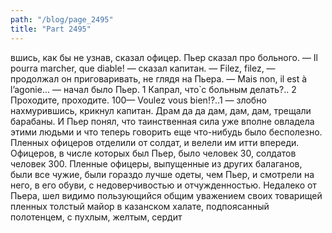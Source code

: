 ```yaml
---
path: "/blog/page_2495"
title: "Part 2495"
---
```


вшись, как бы не узнав, сказал офицер. Пьер сказал про больного.
— Il pourra marcher, que diable! — сказал капитан. — Filez, filez, — продолжал он приговаривать, не глядя на Пьера.
— Mais non, il est à l’agonie... — начал было Пьер.
1 Капрал, что̀ с больным делать?..
2 Проходите, проходите.
100— Voulez vous bien!?..1 — злобно нахмурившись, крикнул капитан.
Драм да да дам, дам, дам, трещали барабаны. И Пьер понял, что таинственная сила уже вполне овладела этими людьми и что теперь говорить еще что-нибудь было бесполезно.
Пленных офицеров отделили от солдат, и велели им итти впереди. Офицеров, в числе которых был Пьер, было человек 30, солдатов человек 300.
Пленные офицеры, выпущенные из других балаганов, были все чужие, были гораздо лучше одеты, чем Пьер, и смотрели на него, в его обуви, с недоверчивостью и отчужденностью. Недалеко от Пьера, шел видимо пользующийся общим уважением своих товарищей пленных толстый майор в казанском халате, подпоясанный полотенцем, с пухлым, желтым, сердит
